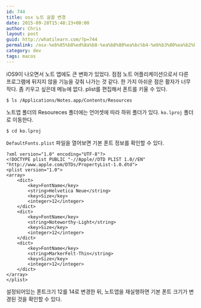 ```yaml
---
id: 744
title: osx 노트 글꼴 변경
date: 2015-09-28T15:48:23+00:00
author: Chris
layout: post
guid: http://whatilearn.com/?p=744
permalink: /osx-%eb%85%b8%ed%8a%b8-%ea%b8%80%ea%bc%b4-%eb%b3%80%ea%b2%bd/
category: dev
tags: macos
---
```

iOS9이 나오면서 노트 앱에도 큰 변화가 있었다. 점점 노트 어플리케이션으로서 다른 프로그램에 뒤지지 않을 기능을 갖춰 나가는 것 같다. 한 가지 아쉬운 점은 활자가 너무 작다. 좀 키우고 싶은데 메뉴에 없다. plist를 편집해서 폰트를 키울 수 있다.

<pre><code>$ ls /Applications/Notes.app/Contents/Resources
</code></pre>

노트앱 폴더의 Resoureces 폴더에는 언어셋에 따라 하위 폴더가 있다. <code>ko.lproj</code> 폴더로 이동한다.

<pre><code>$ cd ko.lproj
</code></pre>

<code>DefaultFonts.plist</code> 파일을 열어보면 기본 폰트 정보를 확인할 수 있다.

<pre><code class="xml">?xml version="1.0" encoding="UTF-8"?&gt;
&lt;!DOCTYPE plist PUBLIC "-//Apple//DTD PLIST 1.0//EN" "http://www.apple.com/DTDs/PropertyList-1.0.dtd"&gt;
&lt;plist version="1.0"&gt;
&lt;array&gt;
    &lt;dict&gt;
        &lt;key&gt;FontName&lt;/key&gt;
        &lt;string&gt;Helvetica Neue&lt;/string&gt;
        &lt;key&gt;Size&lt;/key&gt;
        &lt;integer&gt;12&lt;/integer&gt;
    &lt;/dict&gt;
    &lt;dict&gt;
        &lt;key&gt;FontName&lt;/key&gt;
        &lt;string&gt;Noteworthy-Light&lt;/string&gt;
        &lt;key&gt;Size&lt;/key&gt;
        &lt;integer&gt;12&lt;/integer&gt;
    &lt;/dict&gt;
    &lt;dict&gt;
        &lt;key&gt;FontName&lt;/key&gt;
        &lt;string&gt;MarkerFelt-Thin&lt;/string&gt;
        &lt;key&gt;Size&lt;/key&gt;
        &lt;integer&gt;12&lt;/integer&gt;
    &lt;/dict&gt;
&lt;/array&gt;
&lt;/plist&gt;
</code></pre>

설정되어있는 폰트크기 12를 14로 변경한 뒤, 노트앱을 재실행하면 기본 폰트 크기가 변경된 것을 확인할 수 있다.